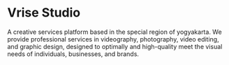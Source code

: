 # Vrise Studio

A creative services platform based in the special region of yogyakarta. We provide professional services in videography, photography, video editing, and graphic design, designed to optimally and high-quality meet the visual needs of individuals, businesses, and brands.
